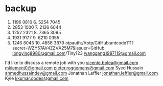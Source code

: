 # backup
1. 1196 0816		 6. 5254 7045
2. 2853 1000		 7. 2136 6044
3. 1252 2321		 8. 7365 3095
4. 1931 9177		 9. 6210 0355
5. 1246 8045		10. 4858 3879
otpauth://totp/GitHub:antcode111?secret=WZY57AV4ZZVX25M7&issuer=GitHub
longying8980@gmail.com/Tiny123
wanggang1987119@gmail.com

I'd like to discuss a remote job with you
vicente.bolea@gmail.com
mklement0@gmail.com
pieter.roggemans@gmail.com
Syed Hussain <ahmedhussaindev@gmail.com>
Jonathan Leffler <jonathan.leffler@gmail.com>
Kyle <kkumar.codes@gmail.com>
